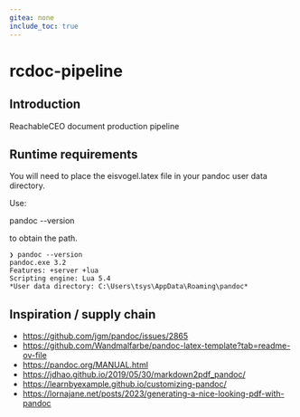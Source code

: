 ```yaml
---
gitea: none
include_toc: true
---
```


# rcdoc-pipeline

## Introduction

ReachableCEO document production pipeline


## Runtime requirements

You will need to place the eisvogel.latex file in your pandoc user data directory. 

Use:

pandoc --version 

to obtain the path.

```
❯ pandoc --version
pandoc.exe 3.2
Features: +server +lua
Scripting engine: Lua 5.4
*User data directory: C:\Users\tsys\AppData\Roaming\pandoc*
```

## Inspiration / supply chain

- https://github.com/jgm/pandoc/issues/2865
- https://github.com/Wandmalfarbe/pandoc-latex-template?tab=readme-ov-file
- https://pandoc.org/MANUAL.html
- https://jdhao.github.io/2019/05/30/markdown2pdf_pandoc/
- https://learnbyexample.github.io/customizing-pandoc/
- https://lornajane.net/posts/2023/generating-a-nice-looking-pdf-with-pandoc